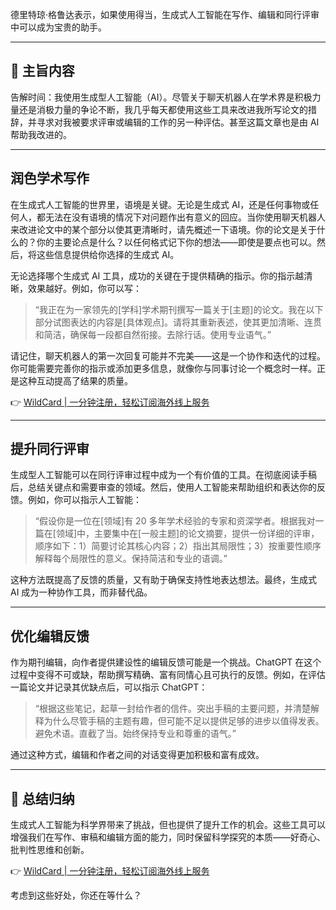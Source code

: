 德里特琼·格鲁达表示，如果使用得当，生成式人工智能在写作、编辑和同行评审中可以成为宝贵的助手。

---

## 📝 主旨内容

告解时间：我使用生成型人工智能（AI）。尽管关于聊天机器人在学术界是积极力量还是消极力量的争论不断，我几乎每天都使用这些工具来改进我所写论文的措辞，并寻求对我被要求评审或编辑的工作的另一种评估。甚至这篇文章也是由 AI 帮助我改进的。

---

## 润色学术写作

在生成式人工智能的世界里，语境是关键。无论是生成式 AI，还是任何事物或任何人，都无法在没有语境的情况下对问题作出有意义的回应。当你使用聊天机器人来改进论文中的某个部分以使其更清晰时，请先概述一下语境。你的论文是关于什么的？你的主要论点是什么？以任何格式记下你的想法——即使是要点也可以。然后，将这些信息提供给你选择的生成式 AI。

无论选择哪个生成式 AI 工具，成功的关键在于提供精确的指示。你的指示越清晰，效果越好。例如，你可以写：

> “我正在为一家领先的[学科]学术期刊撰写一篇关于[主题]的论文。我在以下部分试图表达的内容是[具体观点]。请将其重新表述，使其更加清晰、连贯和简洁，确保每一段都自然衔接。去除行话。使用专业语气。”

请记住，聊天机器人的第一次回复可能并不完美——这是一个协作和迭代的过程。你可能需要完善你的指示或添加更多信息，就像你与同事讨论一个概念时一样。正是这种互动提高了结果的质量。

👉 [WildCard | 一分钟注册，轻松订阅海外线上服务](https://bit.ly/bewildcard)

---

## 提升同行评审

生成型人工智能可以在同行评审过程中成为一个有价值的工具。在彻底阅读手稿后，总结关键点和需要审查的领域。然后，使用人工智能来帮助组织和表达你的反馈。例如，你可以指示人工智能：

> “假设你是一位在[领域]有 20 多年学术经验的专家和资深学者。根据我对一篇在[领域]中，主要集中在[一般主题]的论文摘要，提供一份详细的评审，顺序如下：1）简要讨论其核心内容；2）指出其局限性；3）按重要性顺序解释每个局限性的意义。保持简洁和专业的语调。”

这种方法既提高了反馈的质量，又有助于确保支持性地表达想法。最终，生成式 AI 成为一种协作工具，而非替代品。

---

## 优化编辑反馈

作为期刊编辑，向作者提供建设性的编辑反馈可能是一个挑战。ChatGPT 在这个过程中变得不可或缺，帮助撰写精确、富有同情心且可执行的反馈。例如，在评估一篇论文并记录其优缺点后，可以指示 ChatGPT：

> “根据这些笔记，起草一封给作者的信件。突出手稿的主要问题，并清楚解释为什么尽管手稿的主题有趣，但可能不足以提供足够的进步以值得发表。避免术语。直截了当。始终保持专业和尊重的语气。”

通过这种方式，编辑和作者之间的对话变得更加积极和富有成效。

---

## 🤗 总结归纳

生成式人工智能为科学界带来了挑战，但也提供了提升工作的机会。这些工具可以增强我们在写作、审稿和编辑方面的能力，同时保留科学探究的本质——好奇心、批判性思维和创新。

👉 [WildCard | 一分钟注册，轻松订阅海外线上服务](https://bit.ly/bewildcard)

考虑到这些好处，你还在等什么？
